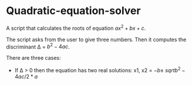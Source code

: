# Quadratic-equation-solver
A script that calculates the roots of equation $ax^2 + bx + c$.

The script asks from the user to give three numbers. Then it computes the discriminant Δ = $b^2 - 4ac$. 

There are three cases:

- If Δ > 0 then the equation has two real solutions: x1, x2 = $-b \pm \ sqrt{b^2 - 4ac} / 2*a$
